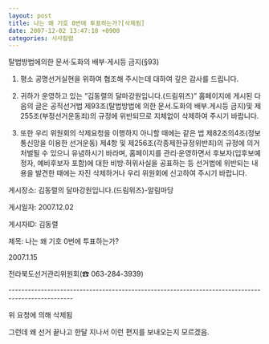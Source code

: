 ```yaml
---
layout: post
title: 나는 왜 기호 0번에 투표하는가?[삭제됨]
date: 2007-12-02 13:47:18 +0900
categories: 시사칼럼
---
```

탈법방법에의한 문서·도화의 배부·게시등 금지(§93) 
  

  
1. 평소 공명선거실현을 위하여 협조해 주시는데 대하여 깊은 감사를 드립니다. 
  

  
2. 귀하가 운영하고 있는 “김동렬의 달마강원입니다.(드림위즈)” 홈페이지에 게시된 다음의 글은 공직선거법 제93조(탈법방법에 의한 문서.도화의 배부.게시등 금지)및 제255조(부정선거운동죄)의 규정에 위반되므로 지체없이 삭제하여 주시기 바랍니다. 
  

  
3. 또한 우리 위원회의 삭제요청을 이행하지 아니할 때에는 같은 법 제82조의4조(정보통신망을 이용한 선거운동) 제4항 및 제256조(각종제한규정위반죄)의 규정에 의거 처벌될 수 있으니 유념하시기 바라며, 홈페이지를 관리·운영하면서 후보자(입후보예정자, 예비후보자 포함)에 대한 비방·허위사실을 공표하는 등 선거법에 위반되는 내용을 발견한 때에는 자진 삭제하거나 우리 위원회에 신고하여 주시기 바랍니다. 
  

  
게시장소: 김동렬의 달마강원입니다.(드림위즈)-알림마당 
  

  
게시일자: 2007.12.02
  

  
게시자ID: 김동렬 
  

  
제목: 나는 왜 기호 0번에 투표하는가? 
  

  

  
2007.1.15 
  
전라북도선거관리위원회(☎ 063-284-3939) 
  

  
\---\---\---\---\---\---\---\---\---\---\---\---\---\---\---\---\---\---\---\---\---\---\---\---\---\---\---\---\---\---\---\-----
  

  
위 요청에 의해 삭제됨
  

  
그런데 왜 선거 끝나고 한달 지나서 이런 편지를 보내오는지 모르겠음.